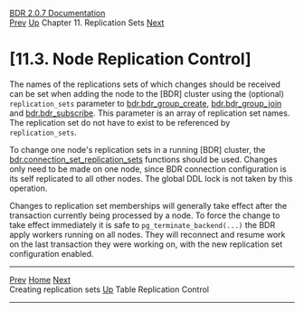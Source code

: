   [BDR 2.0.7 Documentation](README.md)                                                                                                                           
  [Prev](replication-sets-creation.md "Creating replication sets")   [Up](replication-sets.md)    Chapter 11. Replication Sets    [Next](replication-sets-tables.md "Table Replication Control")  


# [11.3. Node Replication Control]

The names of the replications sets of which changes should be received
can be set when adding the node to the [BDR] cluster using
the (optional) `replication_sets` parameter to
[bdr.bdr_group_create](functions-node-mgmt.md#FUNCTION-BDR-GROUP-CREATE),
[bdr.bdr_group_join](functions-node-mgmt.md#FUNCTION-BDR-GROUP-JOIN)
and
[bdr.bdr_subscribe](functions-node-mgmt.md#FUNCTIONS-NODE-MGMT-SUBSCRIBE).
This parameter is an array of replication set names. The replication set
do not have to exist to be referenced by `replication_sets`.

To change one node\'s replication sets in a running [BDR]
cluster, the
[bdr.connection_set_replication_sets](functions-replication-sets.md#FUNCTION-BDR-CONNECTION-SET-REP-SETS-BYNAME)
functions should be used. Changes only need to be made on one node,
since BDR connection configuration is its self replicated to all other
nodes. The global DDL lock is not taken by this operation.

Changes to replication set memberships will generally take effect after
the transaction currently being processed by a node. To force the change
to take effect immediately it is safe to
`pg_terminate_backend(...)` the BDR apply workers running on
all nodes. They will reconnect and resume work on the last transaction
they were working on, with the new replication set configuration
enabled.



  ------------------------------------------------------- -------------------------------------------- -----------------------------------------------------
  [Prev](replication-sets-creation.md)        [Home](README.md)         [Next](replication-sets-tables.md)  
  Creating replication sets                                [Up](replication-sets.md)                              Table Replication Control
  ------------------------------------------------------- -------------------------------------------- -----------------------------------------------------
